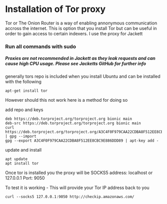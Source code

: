 # Installation of Tor proxy 
Tor or The Onion Router is a way of enabling annonymous communication accross the internet. This is option that you install Tor but can be useful in order to gain access to certain indexers. I use the proxy for Jackett
### Run all commands with sudo

##### Proxies are not recommended in Jackett as they leak requests and can cause high CPU usage. Please see Jacketts GitHub for further info

generally tors repo is included when you install Ubuntu and can be installed with the following 
```
apt-get install tor
```

However should this not work here is a method for doing so 

add repo and keys
```
deb https://deb.torproject.org/torproject.org bionic main
deb-src https://deb.torproject.org/torproject.org bionic main
curl https://deb.torproject.org/torproject.org/A3C4F0F979CAA22CDBA8F512EE8CBC9E886DDD89.asc | gpg --import
gpg --export A3C4F0F979CAA22CDBA8F512EE8CBC9E886DDD89 | apt-key add -
```

update and install
```
apt update
apt install tor
```

Once tor is installed you the proxy will be SOCKS5 address: localhost or 127.0.0.1 Port: 9050

To test it is working - This will provide your Tor IP address back to you
```
curl --socks5 127.0.0.1:9050 http://checkip.amazonaws.com/
```
